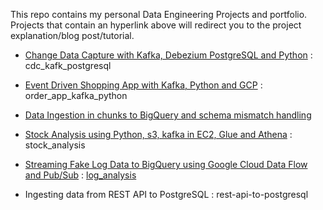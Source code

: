 This repo contains my personal Data Engineering Projects and portfolio. Projects that contain an hyperlink above will redirect you to the project explanation/blog post/tutorial.

- [Change Data Capture with Kafka, Debezium PostgreSQL and Python](https://medium.com/@joaopaulonobregaalvim/streaming-data-from-postgresql-to-s3-using-debezium-kafka-and-python-16c6cdd6dc1e) : cdc_kafk_postgresql

- [Event Driven Shopping App with Kafka, Python and GCP](https://medium.com/@joaopaulonobregaalvim/event-driven-shopping-app-with-python-kafka-bigquery-e3194edbc920) : order_app_kafka_python

- [Data Ingestion in chunks to BigQuery and schema mismatch handling](https://medium.com/@joaopaulonobregaalvim/data-ingestion-in-chunks-to-bigquery-and-schema-mismatch-handling-using-python-eb02b2aecbe9)

- [Stock Analysis using Python, s3, kafka in EC2, Glue and Athena](https://github.com/jpcaico/DataEngineering_Projects/tree/main/stock_analysis) : stock_analysis

- [Streaming Fake Log Data to BigQuery using Google Cloud Data Flow and Pub/Sub](https://medium.com/@joaopaulonobregaalvim/streaming-fake-log-data-to-bigquery-using-google-cloud-data-flow-and-pub-sub-74288b297df2) : [log_analysis](https://github.com/jpcaico/GCP_Miscellaneous/tree/main/beam-dataflow/log_analysis)

- Ingesting data from REST API to PostgreSQL : rest-api-to-postgresql


